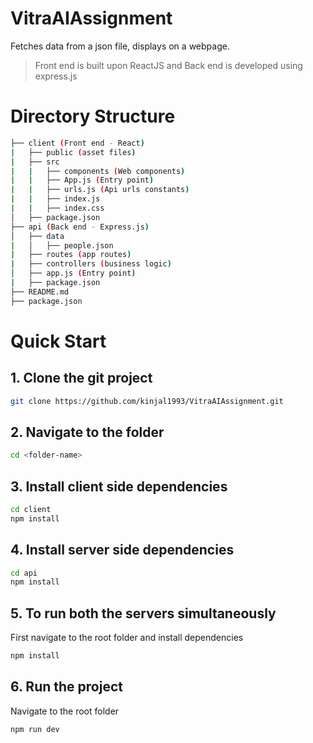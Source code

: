 # VitraAIAssignment

Fetches data from a json file, displays on a webpage.

> Front end is built upon ReactJS and Back end is developed using express.js

# Directory Structure

```bash
├── client (Front end - React)
|   ├── public (asset files)
|   ├── src
|   |   ├── components (Web components)
|   |   ├── App.js (Entry point)
|   |   ├── urls.js (Api urls constants)
|   |   ├── index.js
|   |   ├── index.css
│   ├── package.json
├── api (Back end - Express.js)
│   ├── data
|   │   ├── people.json
|   ├── routes (app routes)
|   ├── controllers (business logic)
│   ├── app.js (Entry point)
|   ├── package.json
├── README.md
├── package.json
```

# Quick Start

## 1. Clone the git project
``` bash
git clone https://github.com/kinjal1993/VitraAIAssignment.git
``` 
## 2. Navigate to the folder
``` bash
cd <folder-name>
``` 
## 3. Install client side dependencies
``` bash
cd client
npm install
```
## 4. Install server side dependencies
``` bash
cd api
npm install
```
## 5. To run both the servers simultaneously

First navigate to the root folder and install dependencies
``` bash
npm install
```
## 6. Run the project

Navigate to the root folder
``` bash
npm run dev
```